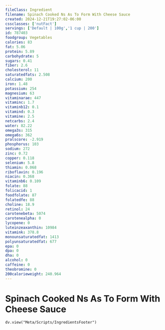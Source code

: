 ```yaml
---
fileClass: Ingredient
filename: Spinach Cooked Ns As To Form With Cheese Sauce
created: 2024-12-21T19:27:02-06:00
cssclasses: ['nutFact']
servings: ['Default | 100g','1 cup | 200']
id: 787403
foodgroup: Vegetables
calories: 83
fat: 5.06
protein: 5.89
carbohydrate: 5
sugars: 0.41
fiber: 2.6
cholesterol: 11
saturatedfats: 2.508
calcium: 200
iron: 1.48
potassium: 254
magnesium: 63
vitaminarae: 447
vitaminc: 1.7
vitaminb12: 0.1
vitamind: 0.3
vitamine: 2.5
netcarbs: 2.4
water: 82.22
omega3s: 315
omega6s: 362
pralscore: -2.919
phosphorus: 103
sodium: 272
zinc: 0.72
copper: 0.118
selenium: 5.8
thiamin: 0.068
riboflavin: 0.196
niacin: 0.368
vitaminb6: 0.109
folate: 88
folicacid: 1
foodfolate: 87
folatedfe: 88
choline: 18.9
retinol: 24
carotenebeta: 5074
carotenealpha: 0
lycopene: 0
luteinzeaxanthin: 10984
vitamink: 378.8
monounsaturatedfat: 1413
polyunsaturatedfat: 677
epa: 0
dpa: 0
dha: 0
alcohol: 0
caffeine: 0
theobromine: 0
200calorieweight: 240.964
---
```


# Spinach Cooked Ns As To Form With Cheese Sauce

```dataviewjs
dv.view("Meta/Scripts/IngredientsFooter")
```